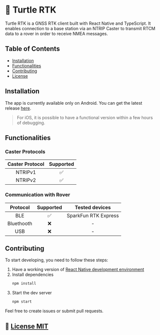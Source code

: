 # :turtle: Turtle RTK 

Turtle RTK is a GNSS RTK client built with React Native and TypeScript. It enables connection to a base station via an NTRIP Caster to transmit RTCM data to a rover in order to receive NMEA messages.
## Table of Contents

- [Installation](#installation)
- [Functionalities](#functionalities)
- [Contributing](#contributing)
- [License](#-license-mit)

## Installation

The app is currently available only on Android. You can get the latest release [here](https://github.com/matteodcr/TurtleRTK/releases). 
> For iOS, it is possible to have a functional version within a few hours of debugging.

## Functionalities

### Caster Protocols

| **Caster Protocol** | **Supported** |
|:---------------:|:---------:|
|     NTRIPv1     |     ✅     |
|     NTRIPv2     |     ✅     |

### Communication with Rover
| **Protocol** | **Supported** |  **Tested devices**  |
|:------------:|:-------------:|:--------------------:|
|      BLE     |       ✅       | SparkFun RTK Express |
|  Bluethooth  |       ❌       |           -          |
|      USB     |       ❌       |           -          |


## Contributing

To start developing, you need to follow these steps:
1. Have a working version of [React Native development environment](https://reactnative.dev/docs/environment-setup?guide=native)
2. Install dependencies
    ```bash
    npm install
    ```
3. Start the dev server
    ```bash
    npm start
    ```
Feel free to create issues or submit pull requests.

## 📄 [License MIT](LICENSE)


